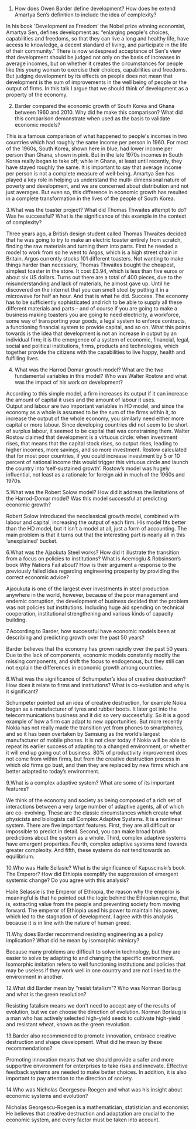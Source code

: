 1. How does Owen Barder define development? How does he extend Amartya Sen’s definition to include the idea of complexity?

In his book 'Development as Freedom' the Nobel prize winning economist, Amartya Sen, defines development as: “enlarging people's choices, capabilities and freedoms, so that they can live a long and healthy life, have access to knowledge, a decent standard of living, and participate in the life of their community.” There is now widespread acceptance of Sen's view that development should be judged not only on the basis of increases in average incomes, but on whether it creates the circumstances for people like this young woman to exercise their choices, capabilities and freedoms. But judging development by its effects on people does not mean that development is the sum of improvements in the well being of people or the output of firms. In this talk I argue that we should think of development as a property of the economy. 

2. Barder compared the economic growth of South Korea and Ghana between 1960 and 2010. Why did he make this comparison? What did this comparison demonstrate when used as the basis to validate economic models?

This is a famous comparison of what happened to people's incomes in two countries which had roughly the same income per person in 1960. For most of the 1960s, South Korea, shown here in blue, had lower income per person than Ghana, shown in pink. But in the late 1970s incomes in South Korea really began to take off; while in Ghana, at least until recently, they have stayed roughly the same.	It is important to say that average income per person is not a complete measure of well‐being. Amartya Sen has played a key role in helping us understand the multi‐ dimensional nature of poverty and development, and we are concerned about distribution and not just averages. But even so, this difference in economic growth has resulted in a complete transformation in the lives of the people of South Korea.

3.What was the toaster project? What did Thomas Thwaites attempt to do? Was he successful? What is the significance of this example in the context of complexity?

Three years ago, a British design student called Thomas Thwaites decided that he was going to try to make an electric toaster entirely from scratch, finding the raw materials and turning them into parts. First he needed a model to work from so he went to Argos, which is a high street chain in Britain. Argos currently stocks 101 different toasters. Not wanting to make things harder than necessary, Thomas Thwaites bought the cheapest, simplest toaster in the store. It cost £3.94, which is less than five euros or about six US dollars. Turns out there are a total of 400 pieces, due to the misunderstanding and lack of materials, he almost gave up. Until he discovered on the internet that you can smelt steel by putting it in a microwave for half an hour. And that is what he did. Success. The economy has to be sufficiently sophisticated and rich to be able to supply all these different materials and parts – and of course if you are going to make a business making toasters you are going to need electricity, a workforce, some way of transporting your goods, a legal system to enforce contracts, a functioning financial system to provide capital, and so on. What this points towards is the idea that development is not an increase in output by an individual firm; it is the emergence of a system of economic, financial, legal, social and political institutions, firms, products and technologies, which together provide the citizens with the capabilities to live happy, health and fulfilling lives. 

4. What was the Harrod Domar growth model? What are the two fundamental variables in this model? Who was Walter Rostow and what was the impact of his work on development?

According to this simple model, a firm increases its output if it can increase the amount of capital it uses and the amount of labour it uses. 			
Output and labour are two important variables in HD model, and since the economy as a whole is assumed to be the sum of the firms within it, to increase the output of the whole economy, you similarly need either more capital or more labour. Since developing countries did not seem to be short of surplus labour, it seemed to be capital that was constraining them. Walter Rostow claimed that development is a virtuous circle: when investment rises, that means that the capital stock rises, so output rises, leading to higher incomes, more savings, and so more investment. Rostow calculated that for most poor countries, if you could increase investment by 5 or 10 percent of national income this would trigger this virtuous circle and launch the country into ‘self‐sustained growth’. Rostow’s model was hugely influential, not least as a rationale for foreign aid in much of the 1960s and 1970s.

5.What was the Robert Solow model? How did it address the limitations of the Harrod-Domar model? Was this model successful at predicting economic growth?

Robert Solow introduced the neoclassical growth model, combined with labour and capital, increasing the output of each firm. His model fits better than the HD model, but it isn’t a model at all, just a form of accounting. The main problem is that it turns out that the interesting part is nearly all in this ‘unexplained’ bucket.

6.What was the Ajaokuta Steel works? How did it illustrate the transition from a focus on policies to institutions? What is Acemoglu & Robsinson’s book Why Nations Fail about? How is their argument a response to the previously failed idea regarding engineering prosperity by providing the correct economic advice?

Ajaoukuta is one of the largest ever investments in steel production anywhere in the world, however, because of the poor management and endemic corruption, the development of business decided that the problem was not policies but institutions. Including huge aid spending on technical cooperation, institutional strengthening and various kinds of capacity building. 

7.According to Barder, how successful have economic models been at describing and predicting growth over the past 50 years?

Barder believes that the economy has grown rapidly over the past 50 years. Due to the lack of components, economic models constantly modify the missing components, and shift the focus to endogenous, but they still can not explain the differences in economic growth among countries.

8.What was the significance of Schumpeter’s idea of creative destruction? How does it relate to firms and institutions? What is co-evolution and why is it significant?

Schumpeter pointed out an idea of creative destruction, for example Nokia began as a manufacturer of tyres and rubber boots. It later got into the telecommunications business and it did so very successfully. So it is a good example of how a firm can adapt to new opportunities. But more recently Nokia has not really made the transition yet from phones to smartphones, and so it has been overtaken by Samsung as the world’s largest manufacturer of mobile phones. It is not clear today if Nokia will be able to repeat its earlier success of adapting to a changed environment, or whether it will end up going out of business. 80% of productivity improvement does not come from within firms, but from the creative destruction process in which old firms go bust, and then they are replaced by new firms which are better adapted to today’s environment.

9.What is a complex adaptive system? What are some of its important features?

We think of the economy and society as being composed of a rich set of interactions between a very large number of adaptive agents, all of which are co‐ evolving. These are the classic circumstances which create what physicists and biologists call Complex Adaptive Systems. It is a nonlinear system. There are five important features. First, they are all difficult or impossible to predict in detail. Second, you can make broad brush predictions about the system as a whole. Third, complex adaptive systems have emergent properties. Fourth, complex adaptive systems tend towards greater complexity. And fifth, these systems do not tend towards an equilibrium.

10.Who was Haile Sellasie? What is the significance of Kapuscinski’s book The Emperor? How did Ethiopia exemplify the suppression of emergent systemic change? Do you agree with this analysis?

Haile Selassie is the Emperor of Ethiopia, the reason why the emperor is meaningful is that he pointed out the logic behind the Ethiopian regime, that is, extracting value from the people and preventing society from moving forward. The emperor of Ethiopia used his power to maintain his power, which led to the stagnation of development. I agree with this analysis because it is in line with the nature of human greed.

11.Why does Barder recommend resisting engineering as a policy implication? What did he mean by isomorphic mimicry?

Because many problems are difficult to solve in technology, but they are easier to solve by adapting to and changing the specific environment. Isomorphic imitation refers to well functioning institutions and policies that may be useless if they work well in one country and are not linked to the environment in another.

12.What did Barder mean by “resist fatalism”? Who was Norman Borlaug and what is the green revolution?

Resisting fatalism means we don't need to accept any of the results of evolution, but we can choose the direction of evolution. Norman Borlaug is a man who has actively selected high-yield seeds to cultivate high-yield and resistant wheat, known as the green revolution.

13.Barder also recommended to promote innovation, embrace creative destruction and shape development. What did he mean by these recommendations?

Promoting innovation means that we should provide a safer and more supportive environment for enterprises to take risks and innovate. Effective feedback systems are needed to make better choices. In addition, it is also important to pay attention to the direction of society.

14.Who was Nicholas Georgescu-Roegen and what was his insight about economic systems and evolution?

Nicholas Georgescu-Roegen is a mathematician, statistician and economist. He believes that creative destruction and adaptation are crucial to the economic system, and every factor must be taken into account.








